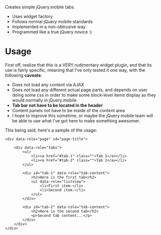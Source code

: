 Creates simple jQuery.mobile tabs.

- Uses widget factory
- Follows normal jQuery mobile standards
- Implemented in a non-obtrusive way
- Programmed like a true jQuery novice :)

Usage
=====

First off, realize that this is a VERY rudimentary widget plugin, and that its use is fairly specific, meaning that I've only tested it one way, 
with the following **caveats**:

- Does not load any content via AJAX
- Does not load any different actual page parts, and depends on user doing some css in order to make some block-level items display as they would normally in jQuery.mobile
- **Tab bar not have to be located in the header**
- Content panels not have to be inside of the content area
- I hope to improve this sometime, or maybe the jQuery.mobile team will be able to use what I've got here to make something awesomer.

This being said, here's a sample of the usage:

	<div data-role="page" id="page-title">

		<div data-role="tabs">
			<ul>
				<li><a href="#tab-1" class="">Tab 1</a></li>
				<li><a href="#tab-2" class="">Tab 2</a></li>
			</ul>

			<div id="tab-1" data-role="tab-content">
				<h2>Here is the first tab</h2>
				<ul data-role="listview">
					<li>First item.</li>
					<li>Second item.</li>
				</ul>
			</div>

			<div id="tab-2" data-role="tab-content">
				<h2>Here is the second tab</h2>
				<p>Second tab content...</p>
			</div>
		</div>
	</div>
